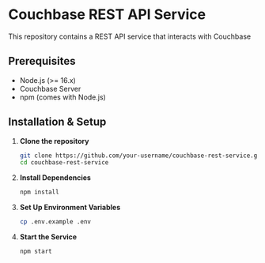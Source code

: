 # Couchbase REST API Service

This repository contains a REST API service that interacts with Couchbase

## Prerequisites

- Node.js (>= 16.x)
- Couchbase Server
- npm (comes with Node.js)

## Installation & Setup

1. **Clone the repository**  
   ```sh
   git clone https://github.com/your-username/couchbase-rest-service.git
   cd couchbase-rest-service

2. **Install Dependencies**  
     ```sh
   npm install

3. **Set Up Environment Variables**  
     ```sh
   cp .env.example .env

4. **Start the Service**  
     ```sh
   npm start

   

   
  
